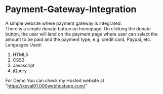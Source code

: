 # Payment-Gateway-Integration
A simple website where payment gateway is integrated.  
There is a simple donate button on homepage. On clicking the donate button, the user will land on the payment page where user can select the amount to be paid and the payment type, e.g. credit card, Paypal, etc.  
Languages Used:  
1) HTML5  
2) CSS3  
3) Javascript  
4) jQuery  

For Demo You can check my Hosted website at "https://keval01.000webhostapp.com/"   
